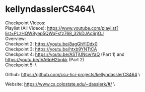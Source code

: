 # kellyndasslerCS464\


Checkpoint Videos:   
Playlist (All Videos): https://www.youtube.com/playlist?list=PLzHQW8yep5QWqFsfz768_32kDJAcSrjOJ \
Overview:  
Checkpoint 2: https://youtu.be/8agGhYlDdx0 \
Checkpoint 3: https://youtu.be/htxb9YNTtCA \
Checkpoint 4: https://youtu.be/ASTjUNcwYaQ (Part 1) and https://youtu.be/lVA6pH2bpkk (Part 2) \
Checkpoint 5:  \

Github: https://github.com/csu-hci-projects/kellyndasslerCS464 \

Website: https://www.cs.colostate.edu/~dasslerk/#/ \

